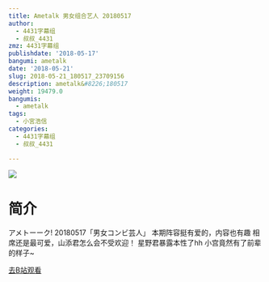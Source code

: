 ```yaml
---
title: Ametalk 男女组合艺人 20180517
author:
  - 4431字幕组
  - 叔叔_4431
zmz: 4431字幕组
publishdate: '2018-05-17'
bangumi: ametalk
date: '2018-05-21'
slug: 2018-05-21_180517_23709156
description: ametalk&#8226;180517
weight: 19479.0
bangumis:
  - ametalk
tags:
  - 小宮浩信
categories:
  - 4431字幕组
  - 叔叔_4431

---
```

![](https://i.imgur.com/I2ntsHu.jpg)
# 简介  
アメトーーク! 20180517「男女コンビ芸人」
本期阵容挺有爱的，内容也有趣
相席还是最可爱，山添君怎么会不受欢迎！
星野君暴露本性了hh 小宫竟然有了前辈的样子~  

[去B站观看](https://www.bilibili.com/video/av23709156/)
 
